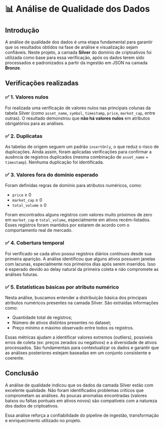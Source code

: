 
# 📊 Análise de Qualidade dos Dados

## Introdução

A análise de qualidade dos dados é uma etapa fundamental para garantir que os resultados obtidos na fase de análise e visualização sejam confiáveis. Neste projeto, a camada **Silver** do domínio de criptoativos foi utilizada como base para essa verificação, após os dados terem sido processados e padronizados a partir da ingestão em JSON na camada **Bronze**.

## Verificações realizadas

### ✅ 1. Valores nulos

Foi realizada uma verificação de valores nulos nas principais colunas da tabela Silver (como `asset_name`, `symbol`, `timestamp`, `price`, `market_cap`, entre outras). O resultado demonstrou que **não há valores nulos** em atributos obrigatórios para as análises.

### ✅ 2. Duplicatas

As tabelas de origem seguem um padrão `insertOnly`, o que reduz o risco de duplicações. Ainda assim, foram aplicadas verificações para confirmar a ausência de registros duplicados (mesma combinação de `asset_name` + `timestamp`). Nenhuma duplicação foi identificada.

### ✅ 3. Valores fora do domínio esperado

Foram definidas regras de domínio para atributos numéricos, como:

- `price` ≥ 0
- `market_cap` ≥ 0
- `total_volume` ≥ 0

Foram encontrados alguns registros com valores muito próximos de zero em `market_cap` e `total_volume`, especialmente em ativos recém-listados. Esses registros foram mantidos por estarem de acordo com o comportamento real de mercado.

### ✅ 4. Cobertura temporal

Foi verificado se cada ativo possui registros diários contínuos desde sua primeira aparição. A análise identificou que alguns ativos possuem janelas com lacunas, especialmente nos primeiros dias após serem inseridos. Isso é esperado devido ao delay natural da primeira coleta e não compromete as análises futuras.

### ✅ 5. Estatísticas básicas por atributo numérico

Nesta análise, buscamos entender a distribuição básica dos principais atributos numéricos presentes na camada Silver. São extraídas informações como:

- Quantidade total de registros;
- Número de ativos distintos presentes no dataset;
- Preço mínimo e máximo observado entre todos os registros.

Essas métricas ajudam a identificar valores extremos (outliers), possíveis erros de coleta (ex: preços zerados ou negativos) e a diversidade de ativos processados. São fundamentais para contextualizar os dados e garantir que as análises posteriores estejam baseadas em um conjunto consistente e coerente.


## Conclusão

A análise de qualidade indicou que os dados da camada Silver estão com excelente qualidade. Não foram identificados problemas críticos que comprometam as análises. As poucas anomalias encontradas (valores baixos ou faltas pontuais em ativos novos) são compatíveis com a natureza dos dados de criptoativos.

Essa análise reforça a confiabilidade do pipeline de ingestão, transformação e enriquecimento utilizado no projeto.

